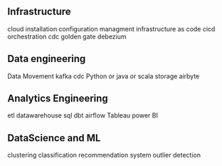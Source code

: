 Infrastructure
------------
cloud
installation
configuration managment 
infrastructure as code
cicd 
orchestration 
cdc 
golden gate
debezium 

Data engineering 
------------
Data Movement 
kafka 
cdc 
Python or java or scala
storage 
airbyte

Analytics Engineering 
------------
etl 
datawarehouse
sql
dbt 
airflow
Tableau 
power BI 

DataScience and ML
-----------
clustering 
classification
recommendation system 
outlier detection
